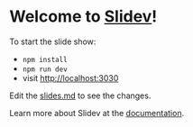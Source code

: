 # Welcome to [Slidev](https://github.com/slidevjs/slidev)!

To start the slide show:

- `npm install`
- `npm run dev`
- visit <http://localhost:3030>

Edit the [slides.md](slides.md) to see the changes.

Learn more about Slidev at the [documentation](https://sli.dev/).
